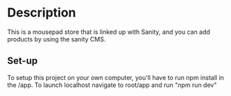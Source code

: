 # Description
This is a mousepad store that is linked up with Sanity, and you can add products by using the sanity CMS.

## Set-up
To setup this project on your own computer, you'll have to run npm install in the /app.
To launch localhost navigate to root/app and run "npm run dev"
